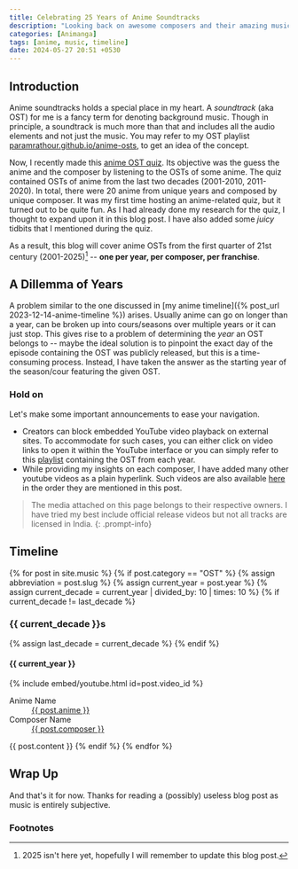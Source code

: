 ```yaml
---
title: Celebrating 25 Years of Anime Soundtracks
description: "Looking back on awesome composers and their amazing music"
categories: [Animanga]
tags: [anime, music, timeline]
date: 2024-05-27 20:51 +0530
---
```

## Introduction
Anime soundtracks holds a special place in my heart. A _soundtrack_ (aka OST) for me is a fancy term for denoting background music. Though in principle, a soundtrack is much more than that and includes all the audio elements and not just the music.
You may refer to my OST playlist [paramrathour.github.io/anime-osts](https://paramrathour.github.io/anime-osts), to get an idea of the concept.

Now, I recently made this <a href="https://docs.google.com/presentation/d/1_kR1Gy2ggiaWxK3tw-FMauAW1uJaz6yyYHpFhBzSYvc">anime OST quiz</a>. Its objective was the guess the anime and the composer by listening to the OSTs of some anime. The quiz contained OSTs of anime from the last two decades (2001-2010, 2011-2020). In total, there were 20 anime from unique years and composed by unique composer. It was my first time hosting an anime-related quiz, but it turned out to be quite fun. As I had already done my research for the quiz, I thought to expand upon it in this blog post. I have also added some _juicy_ tidbits that I mentioned during the quiz.

As a result, this blog will cover anime OSTs from the first quarter of 21st century (2001-2025)[^rip2025] -- **one per year, per composer, per franchise**.

## A Dillemma of Years
A problem similar to the one discussed in [my anime timeline]({% post_url 2023-12-14-anime-timeline %}) arises. Usually anime can go on longer than a year, can be broken up into cours/seasons over multiple years or it can just stop.
This gives rise to a problem of determining the _year_ an OST belongs to -- maybe the ideal solution is to pinpoint the exact day of the episode containing the OST was publicly released, but this is a time-consuming process. Instead, I have taken the answer as the starting year of the season/cour featuring the given OST.

### Hold on
Let's make some important announcements to ease your navigation.
- Creators can block embedded YouTube video playback on external sites. To accommodate for such cases, you can either click on video links to open it within the YouTube interface or you can simply refer to this <a href="https://youtube.com/playlist?list=PLaO_HkPtJoP0pM9ZfMenDhoOGun_ilLA9">playlist</a> containing the OST from each year.
- While providing my insights on each composer, I have added many other youtube videos as a plain hyperlink. Such videos are also available <a href="https://youtube.com/playlist?list=PLaO_HkPtJoP1fdEAxZxd5VczOJLzRjc0C">here</a> in the order they are mentioned in this post.

> The media attached on this page belongs to their respective owners. I have tried my best include official release videos but not all tracks are licensed in India.
{: .prompt-info}
<!-- ## 2000s -->
## Timeline
<div id="post-list" class="pl-xl-3">
{% for post in site.music %}
	{% if post.category == "OST" %}
		{% assign abbreviation = post.slug %}
		{% assign current_year = post.year %}
		{% assign current_decade = current_year | divided_by: 10 | times: 10 %}
		{% if current_decade != last_decade %}
			<h3 id="{{current_decade}}s" >{{ current_decade }}s</h3>
			{% assign last_decade = current_decade %}
		{% endif %}
		<h4 id={{abbreviation}} >{{ current_year }}</h4>
		{% include embed/youtube.html id=post.video_id %}	
		<dl>
			<dt>Anime Name</dt>
				<dd><a href="{{ 'https://myanimelist.net/anime/' | append: post.anime_code }}">{{ post.anime }}</a></dd>
			<dt>Composer Name</dt>
				<dd><a href="{{ 'https://myanimelist.net/people/' | append: post.composer_code }}">{{ post.composer }}</a></dd>
		</dl>
		{{ post.content }}
	{% endif %}
{% endfor %}
</div>

## Wrap Up
And that's it for now. Thanks for reading a (possibly) useless blog post as music is entirely subjective.

### Footnotes
[^rip2025]: 2025 isn't here yet, hopefully I will remember to update this blog post.